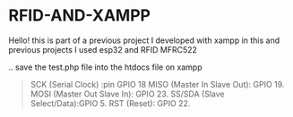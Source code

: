 # RFID-AND-XAMPP
Hello! this is part of a previous project I developed with xampp
in this and previous projects I used esp32 and RFID MFRC522

.. save the test.php file into the htdocs file on xampp

> SCK (Serial Clock) :pin GPIO 18
> MISO (Master In Slave Out): GPIO 19.
> MOSI (Master Out Slave In): GPIO 23.
> SS/SDA (Slave Select/Data):GPIO 5.
> RST (Reset): GPIO 22.



